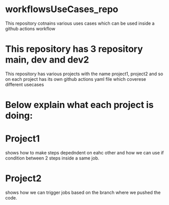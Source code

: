 ﻿# workflowsUseCases_repo
This repository cotnains various uses cases which can be used inside a github actions workflow

# This repository has 3 repository main, dev and dev2
This repository has various projects with the name project1, project2 and so on
each project has its own github actions yaml file which coverese different usecases

# Below explain what each project is doing:
# Project1
shows how to make steps depedndent on eahc other and how we can use if condition between 2 steps inside a same job.
# Project2
shows how we can trigger jobs based on the branch where we pushed the code.
